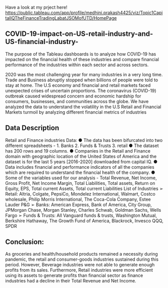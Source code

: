 Have a look at my prject here! https://public.tableau.com/app/profile/medhini.prakash4425/viz/Topic1CapitalIQTheFinanceTradingLabatJSOMofUTD/HomePage

## COVID-19-impact-on-US-retail-industry-and-US-financial-industry-
The purpose of the Tableau dashboards is to analyze how COVID-19 has impacted on the financial health of these industries and compare financial performance of the industries within each sector and across sectors. 

2020 was the most challenging year for many industries in a very long time. Trade and Business abruptly stopped when billions of people were told to stay at home. The U.S economy and financial and retail markets faced unexpected crises of uncertain proportions. The coronavirus (COVID-19) outbreak caused widespread concern and economic hardship for consumers, businesses, and communities across the globe. We have analyzed the data to understand the volatility in the U.S Retail and Financial Markets turmoil by analyzing different financial metrics of industries 

## Data Description
Retail and Finance industries Data:
●	The data has been bifurcated into two different spreadsheets - 1. Banks 2. Funds & Trusts 3. retail
●	The dataset has 200 rows and 19 columns.
●	Companies in the Retail and Finance domain with geographic location of the United States of America and the dataset is for the last 5 years [2016-2020] downloaded from capital IQ.
●	Data includes financial and performance indicators of all the companies which are required to understand the financial health of the company. 
●	Some of the variables used for our analysis - 
Total Revenue, Net Income, Gross Profit, Net Income Margin, Total Liabilities, Total assets, Return on Equity, EPS, Total current Assets, Total current Liabilities
List of Industries 
➢	Retail: Altria, Colgate, PepsiCo, Mondelez International, Walmart, Costco wholesale, Philip Morris International, The Coca-Cola Company, Estee Lauder   P&G
➢	Banks: American Express, Bank of America, City Group, JPMorgan Chase, Morgan Stanley, Charles Schwab, Goldman Sachs, Wells Fargo
➢	Funds & Trusts: All Vanguard funds & trusts, Washington Mutual, Berkshire Hathaway, The Growth Fund of America, Blackrock, Invesco QQQ, SPDR

## Conclusion:
As groceries and health/household products remained a necessity during pandemic, the retail and consumer-goods industries sustained during this period. However, Beverage industries were not able to generate enough profits from its sales. Furthermore, Retail industries were more efficient using its assets to generate profits than financial sector as finance industries had a decline in their Total Revenue and Net Income.

